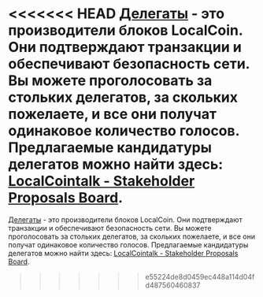 <<<<<<< HEAD
[Делегаты](introduction/witness) - это производители блоков LocalCoin. Они подтверждают транзакции и обеспечивают безопасность сети. Вы можете проголосовать за стольких делегатов, за скольких пожелаете, и все они получат одинаковое количество голосов. Предлагаемые кандидатуры делегатов можно найти здесь: [LocalCointalk - Stakeholder Proposals Board](https://localcointalk.org/index.php/board,75.0.html).
=======
[Делегаты](introduction/witness) - это производители блоков LocalCoin. Они подтверждают транзакции и обеспечивают безопасность сети. Вы можете проголосовать за стольких делегатов, за скольких пожелаете, и все они получат одинаковое количество голосов. Предлагаемые кандидатуры делегатов можно найти здесь: [LocalCointalk - Stakeholder Proposals Board](https://bocalcointalk.org/index.php/board,75.0.html).
>>>>>>> e55224de8d0459ec448a114d04fd487560460837
